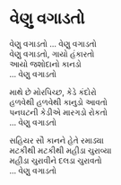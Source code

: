 # વેણુ વગાડતો

વેણુ વગાડતો ... વેણુ વગાડતો  
વેણુ વગાડતો, ગાયો હંકારતો  
આયો જશોદાનો કાનડો  
... વેણુ વગાડતો  

માથે છે મોરપિચ્છ, કેડે કંદોરો  
હળવેથી હળવેથી કાનુડો આવતો  
પનઘટની કેડીએ મારગડો રોકતો  
... વેણુ વગાડતો  

સહિયર સૌ કાનને હેતે રમાડ્યા  
મટકીથી મટકીથી મહીડા ચુરાવ્યા  
મહીડા ચુરાવીને દલડા ચુરાવતો  
... વેણુ વગાડતો  
